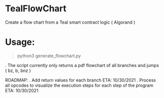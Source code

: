 # TealFlowChart
Create a flow chart from a Teal smart contract logic ( Algorand ) 


# Usage:
> python3 generate_flowchart.py <filename>


. The script currently only returns a pdf flowchart of all branches and jumps ( bz, b, bnz )

ROADMAP:
. Add return values for each branch						        ETA: 10/30/2021
. Process all opcodes to visualize the execution steps for each step of the program     ETA: 10/30/2021
